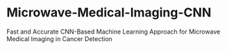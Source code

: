 # Microwave-Medical-Imaging-CNN
Fast and Accurate CNN-Based Machine Learning Approach for Microwave Medical Imaging in Cancer Detection
